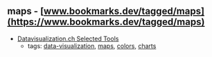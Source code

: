 maps - [www.bookmarks.dev/tagged/maps](https://www.bookmarks.dev/tagged/maps)
---
* [Datavisualization.ch Selected Tools](http://selection.datavisualization.ch/)
    * tags: [data-visualization](../tagged/data-visualization.md), [maps](../tagged/maps.md), [colors](../tagged/colors.md), [charts](../tagged/charts.md)
